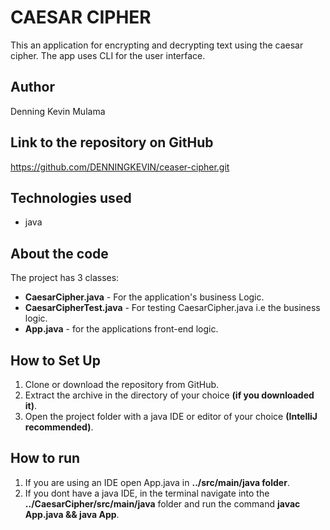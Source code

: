 # CAESAR CIPHER

This an application for encrypting and decrypting text using the caesar cipher. The app uses CLI for the user interface.

## Author
Denning Kevin Mulama

## Link to the repository on GitHub

https://github.com/DENNINGKEVIN/ceaser-cipher.git


## Technologies used 

* java

## About the code

The project has 3 classes:

* **CaesarCipher.java** - For the application's business Logic.
* **CaesarCipherTest.java** - For testing CaesarCipher.java i.e the business logic.
* **App.java** - for the applications front-end logic.


## How to Set Up

1. Clone or download the repository from GitHub.
2. Extract the archive in the directory of your choice **(if you downloaded it)**.
3. Open the project folder with a java IDE or editor of your choice **(IntelliJ recommended)**.

## How to run

1. If you are using an IDE open App.java in **../src/main/java folder**.
2. If you dont have a java IDE, in the terminal navigate into the **../CaesarCipher/src/main/java** folder and run the command **javac App.java && java App**.
 



